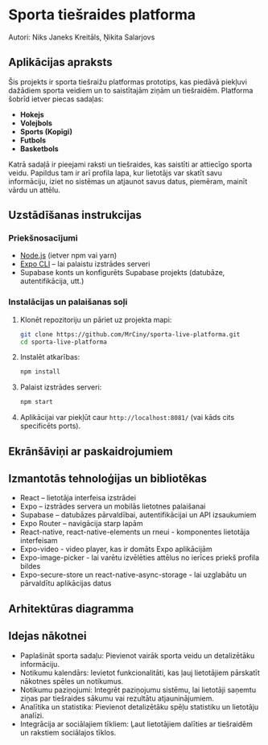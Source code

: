 # Sporta tiešraides platforma
Autori: Niks Janeks Kreitāls, Ņikita Salarjovs

## Aplikācijas apraksts
Šis projekts ir sporta tiešraižu platformas prototips, kas piedāvā piekļuvi dažādiem sporta veidiem un to saistītajām ziņām un tiešraidēm. Platforma šobrīd ietver piecas sadaļas:
- **Hokejs**
- **Volejbols**
- **Sports (Kopīgi)**
- **Futbols**
- **Basketbols**

Katrā sadaļā ir pieejami raksti un tiešraides, kas saistīti ar attiecīgo sporta veidu. Papildus tam ir arī profila lapa, kur lietotājs var skatīt savu informāciju, iziet no sistēmas un atjaunot savus datus, piemēram, mainīt vārdu un attēlu.

## Uzstādīšanas instrukcijas
### Priekšnosacījumi
- [Node.js](https://nodejs.org/) (ietver npm vai yarn)
- [Expo CLI](https://docs.expo.dev/get-started/installation/) – lai palaistu izstrādes serveri
- Supabase konts un konfigurēts Supabase projekts (datubāze, autentifikācija, utt.)

### Instalācijas un palaišanas soļi
1. Klonēt repozitoriju un pāriet uz projekta mapi:
   ```sh
   git clone https://github.com/MrCiny/sporta-live-platforma.git
   cd sporta-live-platforma
   ```
2. Instalēt atkarības:
   ```sh
   npm install
   ```
3. Palaist izstrādes serveri:
   ```sh
   npm start
   ```
4. Aplikācijai var piekļūt caur `http://localhost:8081/` (vai kāds cits specificēts ports).

## Ekrānšāviņi ar paskaidrojumiem

## Izmantotās tehnoloģijas un bibliotēkas
- React – lietotāja interfeisa izstrādei
- Expo – izstrādes servera un mobilās lietotnes palaišanai
- Supabase – datubāzes pārvaldībai, autentifikācijai un API izsaukumiem
- Expo Router – navigācija starp lapām
- React-native, react-native-elements un rneui - komponentes lietotāja interfeisam
- Expo-video - video player, kas ir domāts Expo aplikācijām
- Expo-image-picker - lai varētu izvēlēties attēlus no ierīces priekš profila bildes
- Expo-secure-store un react-native-async-storage - lai uzglabātu un pārvaldītu aplikācijas datus

## Arhitektūras diagramma

## Idejas nākotnei
- Paplašināt sporta sadaļu: Pievienot vairāk sporta veidu un detalizētāku informāciju.
- Notikumu kalendārs: Ievietot funkcionalitāti, kas ļauj lietotājiem pārskatīt nākotnes spēles un notikumus.
- Notikumu paziņojumi: Integrēt paziņojumu sistēmu, lai lietotāji saņemtu ziņas par tiešraides sākumu vai rezultātu atjauninājumiem.
- Analītika un statistika: Pievienot detalizētāku spēļu statistiku un lietotāju analīzi.
- Integrācija ar sociālajiem tīkliem: Ļaut lietotājiem dalīties ar tiešraidēm un rakstiem sociālajos tīklos.

